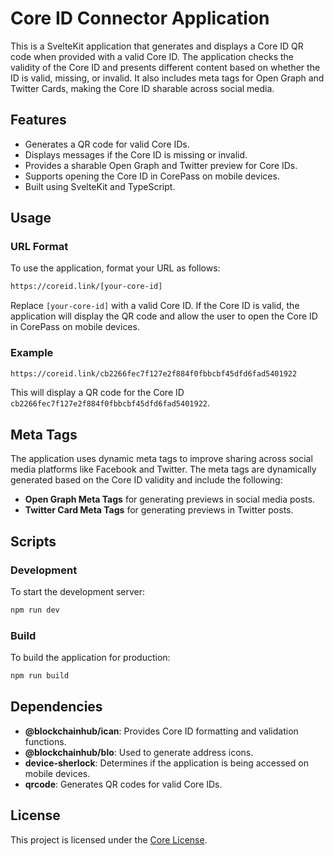 # Core ID Connector Application

This is a SvelteKit application that generates and displays a Core ID QR code when provided with a valid Core ID. The application checks the validity of the Core ID and presents different content based on whether the ID is valid, missing, or invalid. It also includes meta tags for Open Graph and Twitter Cards, making the Core ID sharable across social media.

## Features

- Generates a QR code for valid Core IDs.
- Displays messages if the Core ID is missing or invalid.
- Provides a sharable Open Graph and Twitter preview for Core IDs.
- Supports opening the Core ID in CorePass on mobile devices.
- Built using SvelteKit and TypeScript.

## Usage

### URL Format

To use the application, format your URL as follows:

```txt
https://coreid.link/[your-core-id]
```

Replace `[your-core-id]` with a valid Core ID. If the Core ID is valid, the application will display the QR code and allow the user to open the Core ID in CorePass on mobile devices.

### Example

```txt
https://coreid.link/cb2266fec7f127e2f884f0fbbcbf45dfd6fad5401922
```

This will display a QR code for the Core ID `cb2266fec7f127e2f884f0fbbcbf45dfd6fad5401922`.

## Meta Tags

The application uses dynamic meta tags to improve sharing across social media platforms like Facebook and Twitter. The meta tags are dynamically generated based on the Core ID validity and include the following:

- **Open Graph Meta Tags** for generating previews in social media posts.
- **Twitter Card Meta Tags** for generating previews in Twitter posts.

## Scripts

### Development

To start the development server:

```bash
npm run dev
```

### Build

To build the application for production:

```bash
npm run build
```

## Dependencies

- **@blockchainhub/ican**: Provides Core ID formatting and validation functions.
- **@blockchainhub/blo**: Used to generate address icons.
- **device-sherlock**: Determines if the application is being accessed on mobile devices.
- **qrcode**: Generates QR codes for valid Core IDs.

## License

This project is licensed under the [Core License](LICENSE).
